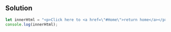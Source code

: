 ## Solution

```js
let innerHtml = "<p>Click here to <a href=\"#Home\">return home</a></p>";
console.log(innerHtml);
```